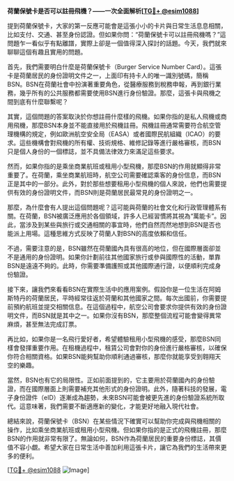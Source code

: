 **荷蘭保號卡是否可以註冊飛機？——一次全面解析[[TG💪+ @esim1088](https://t.me/s/esim1088)]**

提到荷蘭保號卡，大家的第一反應可能會是這張小小的卡片與日常生活息息相關，比如支付、交通、甚至身份認證。但如果你問：“荷蘭保號卡可以註冊飛機嗎？”這問題乍一看似乎有點離譜，實際上卻是一個值得深入探討的話題。今天，我們就來聊聊這個有趣且實用的問題。

首先，我們需要明白什麼是荷蘭保號卡（Burger Service Number Card）。這張卡是荷蘭居民的身份證明文件之一，上面印有持卡人的唯一識別號碼，簡稱BSN。BSN在荷蘭社會中扮演著重要角色，從醫療服務到稅務申報，再到銀行業務，幾乎所有的公共服務都需要使用BSN進行身份驗證。那麼，這張卡與飛機之間到底有什麼聯繫呢？

其實，這個問題的答案取決於你想註冊什麼樣的飛機。如果你指的是私人飛機或商用飛機，那麼BSN本身並不能直接用於飛機註冊。飛機註冊通常需要符合航空管理機構的規定，例如歐洲航空安全局（EASA）或者國際民航組織（ICAO）的要求。這些機構會對飛機的所有權、技術規格、維修記錄等進行嚴格審核，而BSN只是個人身份的一個標誌，並不具備法律效力來滿足這些要求。

然而，如果你指的是乘坐商業航班或租用小型飛機，那麼BSN的作用就顯得非常重要了。在荷蘭，乘坐商業航班時，航空公司需要確認乘客的身份信息，而BSN正是其中的一部分。此外，對於那些想要租用小型飛機的個人來說，他們也需要提供有效的身份證明文件，而BSN則是荷蘭居民最常見的身份證明之一。

那麼，為什麼會有人提出這個問題呢？這可能與荷蘭的社會文化和行政管理體系有關。在荷蘭，BSN被廣泛應用於各個領域，許多人已經習慣將其視為“萬能卡”。因此，當涉及到某些與旅行或交通相關的事宜時，他們自然而然地想到BSN是否也能派上用場。這種思維方式反映了荷蘭人對BSN的高度依賴和信任。

不過，需要注意的是，BSN雖然在荷蘭國內具有很高的地位，但在國際層面卻並不是通用的身份證明。如果你計劃前往其他國家旅行或參與國際性的活動，單靠BSN是遠遠不夠的。此時，你需要準備護照或其他國際通行證，以便順利完成身份驗證。

接下來，讓我們來看看BSN在實際生活中的應用案例。假設你是一位生活在阿姆斯特丹的荷蘭居民，平時經常往返於荷蘭和其他國家之間。每次出國前，你需要提前預約航班並提交相關信息。在這個過程中，航空公司會要求你提供有效的身份證明文件，而BSN就是其中之一。如果你沒有BSN，那麼整個流程可能會變得異常麻煩，甚至無法完成訂票。

再比如，如果你是一名飛行愛好者，希望體驗租用小型飛機的感受，那麼BSN同樣會發揮重要作用。在租機過程中，租賃公司會對你的身份進行嚴格審核，以確保你符合相關資格。如果BSN能夠幫助你順利通過審核，那麼你就能享受到翱翔天空的樂趣。

當然，BSN也有它的局限性。正如前面提到的，它主要用於荷蘭國內的身份驗證，而在國際層面上則需要補充其他形式的身份證明。此外，隨著科技的發展，電子身份證件（eID）逐漸成為趨勢，未來BSN可能會被更先進的身份驗證系統所取代。這意味著，我們需要不斷適應新的變化，才能更好地融入現代社會。

總結來說，荷蘭保號卡（BSN）在某些情況下確實可以幫助你完成與飛機相關的操作，比如乘坐商業航班或租用小型飛機。但如果你指的是正式的飛機註冊，那麼BSN的作用就非常有限了。無論如何，BSN作為荷蘭居民的重要身份標誌，其價值不容小覷。希望大家在日常生活中善加利用這張卡片，讓它為我們的生活帶來更多的便利。

[[TG💪+ @esim1088](https://t.me/s/esim1088) ![Image](https://i.postimg.cc/4NQfJmqS/Snipaste-2025-05-13-00-14-12.png)]